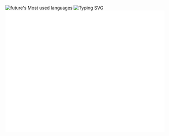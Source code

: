 <!--[![future's GitHub stats](https://github-readme-stats.vercel.app/api?username=future73807)](https://github.com/anuraghazra/github-readme-stats)-->
![future's Most used languages](https://github-readme-stats.vercel.app/api/top-langs/?username=future73807&layout=compact&hide_border=true&langs_count=10)
![Typing SVG](https://readme-typing-svg.demolab.com/?lines=First+line+of+text;Second+line+of+text)
![Metrics](/github-metrics.svg)
